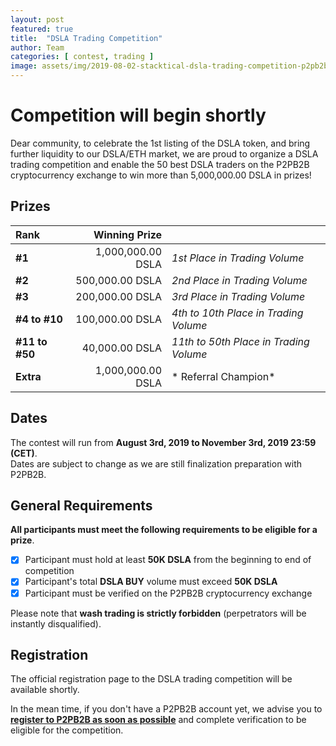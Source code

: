 ```yaml
---
layout: post
featured: true
title:  "DSLA Trading Competition"
author: Team
categories: [ contest, trading ]
image: assets/img/2019-08-02-stacktical-dsla-trading-competition-p2pb2b.jpg
---
```


# Competition will begin shortly

Dear community, to celebrate the 1st listing of the DSLA token, and bring further liquidity to our DSLA/ETH market, we are proud to organize a DSLA trading competition and enable the 50 best DSLA traders on the P2PB2B cryptocurrency exchange to win more than 5,000,000.00 DSLA in prizes!


## Prizes

| Rank        | Winning Prize             | |
| :-------| -------------: | --------|
| **#1** | 1,000,000.00 DSLA | *1st Place in Trading Volume* |
| **#2** | 500,000.00 DSLA | *2nd Place in Trading Volume* |
| **#3** | 200,000.00 DSLA | *3rd Place in Trading Volume* |
| **#4 to #10** | 100,000.00 DSLA |  *4th to 10th Place in Trading Volume* |
| **#11 to #50** | 40,000.00 DSLA |  *11th to 50th Place in Trading Volume* |
| **Extra** | 1,000,000.00 DSLA |  * Referral Champion* |

## Dates

The contest will run from **August 3rd, 2019 to November 3rd, 2019 23:59 (CET)**.  
Dates are subject to change as we are still finalization preparation with P2PB2B.

## General Requirements

**All participants must meet the following requirements to be eligible for a prize**.

- [X] Participant must hold at least **50K DSLA** from the beginning to end of competition
- [X] Participant's total **DSLA BUY** volume must exceed **50K DSLA**
- [X] Participant must be verified on the P2PB2B cryptocurrency exchange

Please note that **wash trading is strictly forbidden** (perpetrators will be instantly disqualified).

## Registration

The official registration page to the DSLA trading competition will be available shortly.  

In the mean time, if you don't have a P2PB2B account yet, we advise you to **[register to P2PB2B as soon as possible](https://p2pb2b.io/trade/DSLA_ETH)** and complete verification to be eligible for the competition.
